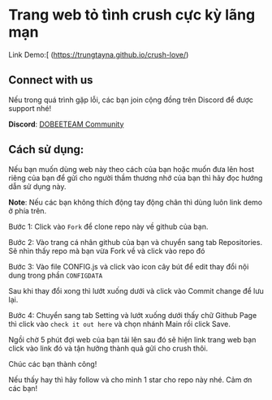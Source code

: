 # Trang web tỏ tình crush cực kỳ lãng mạn

Link Demo:[  (https://trungtayna.github.io/crush-love/)

## Connect with us
Nếu trong quá trình gặp lỗi, các bạn join cộng đồng trên Discord để được support nhé!

**Discord**: [DOBEETEAM Community](https://discord.gg/uVTGzxKFFk)

## Cách sử dụng:

Nếu bạn muốn dùng web này theo cách của bạn hoặc muốn đưa lên host riêng của bạn để gửi cho người thầm thương nhớ của bạn thì hãy đọc hướng dẫn sử dụng này.

**Note**: Nếu các bạn không thích động tay động chân thì dùng luôn link demo ở phía trên.

Bước 1: Click vào `Fork` để clone repo này về github của bạn.

Bước 2: Vào trang cá nhân github của bạn và chuyển sang tab Repositories. Sẽ nhìn thấy repo mà bạn vừa Fork về và click vào repo đó

Bước 3: Vào file CONFIG.js và click vào icon cây bút để edit thay đổi nội dung trong phần `CONFIGDATA`

Sau khi thay đổi xong thì lướt xuống dưới và click vào Commit change để lưu lại.

Bước 4: Chuyển sang tab Setting và lướt xuống dưới thấy chữ Github Page thì click vào `check it out here` và chọn nhánh Main rồi click Save.

Ngồi chờ 5 phút đợi web của bạn tải lên sau đó sẽ hiện link trang web bạn click vào link đó và tận hưởng thành quả gửi cho crush thôi.

Chúc các bạn thành công!

Nếu thấy hay thì hãy follow và cho mình 1 star cho repo này nhé. Cảm ơn các bạn!
